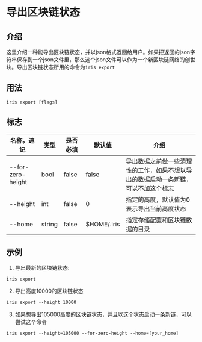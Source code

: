 # 导出区块链状态

## 介绍

这里介绍一种能导出区块链状态，并以json格式返回给用户。如果把返回的json字符串保存到一个json文件里，那么这个json文件可以作为一个新区块链网络的创世块。导出区块链状态所用的命令为`iris export`

## 用法

```
iris export [flags]
```

## 标志

| 名称，速记          | 类型   | 是否必填 | 默认值   | 介绍    |
| ------------------- | -----  | -------- | -------- | -------------- |
| --for-zero-height   | bool   | false    | false    | 导出数据之前做一些清理性的工作，如果不想以导出的数据启动一条新链，可以不加这个标志 |
| --height            | int    | false    | 0        | 指定的高度，默认值为0表示导出当前高度状态 |
| --home              | string | false    | $HOME/.iris | 指定存储配置和区块链数据的目录 |

## 示例

1. 导出最新的区块链状态:
```
iris export
```
2. 导出高度10000的区块链状态
```
iris export --height 10000
```
3. 如果想导出105000高度的区块链状态，并且以这个状态启动一条新链，可以尝试这个命令
```
iris export --height=105000 --for-zero-height --home=[your_home]
```